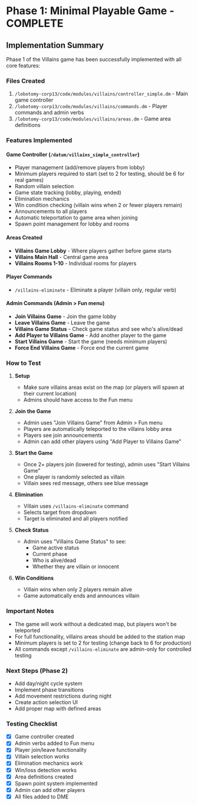 # Phase 1: Minimal Playable Game - COMPLETE

## Implementation Summary

Phase 1 of the Villains game has been successfully implemented with all core features:

### Files Created
1. `/lobotomy-corp13/code/modules/villains/controller_simple.dm` - Main game controller
2. `/lobotomy-corp13/code/modules/villains/commands.dm` - Player commands and admin verbs
3. `/lobotomy-corp13/code/modules/villains/areas.dm` - Game area definitions

### Features Implemented

#### Game Controller (`/datum/villains_simple_controller`)
- Player management (add/remove players from lobby)
- Minimum players required to start (set to 2 for testing, should be 6 for real games)
- Random villain selection
- Game state tracking (lobby, playing, ended)
- Elimination mechanics
- Win condition checking (villain wins when 2 or fewer players remain)
- Announcements to all players
- Automatic teleportation to game area when joining
- Spawn point management for lobby and rooms

#### Areas Created
- **Villains Game Lobby** - Where players gather before game starts
- **Villains Main Hall** - Central game area
- **Villains Rooms 1-10** - Individual rooms for players

#### Player Commands
- `/villains-eliminate` - Eliminate a player (villain only, regular verb)

#### Admin Commands (Admin > Fun menu)
- **Join Villains Game** - Join the game lobby
- **Leave Villains Game** - Leave the game
- **Villains Game Status** - Check game status and see who's alive/dead
- **Add Player to Villains Game** - Add another player to the game
- **Start Villains Game** - Start the game (needs minimum players)
- **Force End Villains Game** - Force end the current game

### How to Test

1. **Setup**
   - Make sure villains areas exist on the map (or players will spawn at their current location)
   - Admins should have access to the Fun menu

2. **Join the Game**
   - Admin uses "Join Villains Game" from Admin > Fun menu
   - Players are automatically teleported to the villains lobby area
   - Players see join announcements
   - Admin can add other players using "Add Player to Villains Game"

3. **Start the Game**
   - Once 2+ players join (lowered for testing), admin uses "Start Villains Game"
   - One player is randomly selected as villain
   - Villain sees red message, others see blue message

4. **Elimination**
   - Villain uses `/villains-eliminate` command
   - Selects target from dropdown
   - Target is eliminated and all players notified

5. **Check Status**
   - Admin uses "Villains Game Status" to see:
     - Game active status
     - Current phase
     - Who is alive/dead
     - Whether they are villain or innocent

6. **Win Conditions**
   - Villain wins when only 2 players remain alive
   - Game automatically ends and announces villain

### Important Notes
- The game will work without a dedicated map, but players won't be teleported
- For full functionality, villains areas should be added to the station map
- Minimum players is set to 2 for testing (change back to 6 for production)
- All commands except `/villains-eliminate` are admin-only for controlled testing

### Next Steps (Phase 2)
- Add day/night cycle system
- Implement phase transitions
- Add movement restrictions during night
- Create action selection UI
- Add proper map with defined areas

### Testing Checklist
- [x] Game controller created
- [x] Admin verbs added to Fun menu
- [x] Player join/leave functionality
- [x] Villain selection works
- [x] Elimination mechanics work
- [x] Win/loss detection works
- [x] Area definitions created
- [x] Spawn point system implemented
- [x] Admin can add other players
- [x] All files added to DME